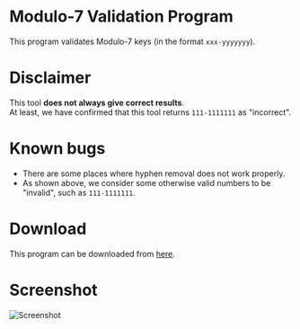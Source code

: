 # Modulo-7 Validation Program
This program validates Modulo-7 keys (in the format ```xxx-yyyyyyy```).

# Disclaimer
This tool **does not always give correct results**.
<br>At least, we have confirmed that this tool returns ```111-1111111``` as "incorrect".

# Known bugs
* There are some places where hyphen removal does not work properly.
* As shown above, we consider some otherwise valid numbers to be "invalid", such as ```111-1111111```.

# Download
This program can be downloaded from [here](https://github.com/YuuyaGitHub/CS-Apps-Repository/raw/main/Modulo-7%20Validation%20Program/bin/Release/Modulo-7%20Validation%20Program.exe).

# Screenshot
![Screenshot](https://github.com/YuuyaGitHub/CS-Apps-Repository/blob/main/Modulo-7%20Validation%20Program/Screenshot.png)
